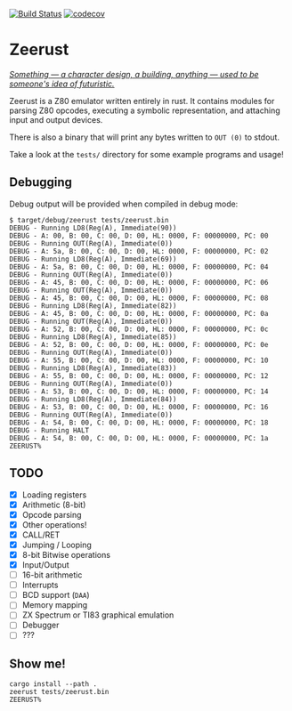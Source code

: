 [![Build Status](https://travis-ci.org/stillinbeta/zeerust.svg?branch=master)](https://travis-ci.org/stillinbeta/zeerust) [![codecov](https://codecov.io/gh/stillinbeta/zeerust/branch/master/graph/badge.svg)](https://codecov.io/gh/stillinbeta/zeerust)

# Zeerust

_[Something — a character design, a building, anything — used to be someone's idea of futuristic.][zeerust]_

Zeerust is a Z80 emulator written entirely in rust.
It contains modules for parsing Z80 opcodes, executing a symbolic representation, and attaching input and output devices.

There is also a binary that will print any bytes written to `OUT (0)` to stdout.

Take a look at the `tests/` directory for some example programs and usage!

## Debugging

Debug output will be provided when compiled in debug mode:

```
$ target/debug/zeerust tests/zeerust.bin
DEBUG - Running LD8(Reg(A), Immediate(90))
DEBUG - A: 00, B: 00, C: 00, D: 00, HL: 0000, F: 00000000, PC: 00
DEBUG - Running OUT(Reg(A), Immediate(0))
DEBUG - A: 5a, B: 00, C: 00, D: 00, HL: 0000, F: 00000000, PC: 02
DEBUG - Running LD8(Reg(A), Immediate(69))
DEBUG - A: 5a, B: 00, C: 00, D: 00, HL: 0000, F: 00000000, PC: 04
DEBUG - Running OUT(Reg(A), Immediate(0))
DEBUG - A: 45, B: 00, C: 00, D: 00, HL: 0000, F: 00000000, PC: 06
DEBUG - Running OUT(Reg(A), Immediate(0))
DEBUG - A: 45, B: 00, C: 00, D: 00, HL: 0000, F: 00000000, PC: 08
DEBUG - Running LD8(Reg(A), Immediate(82))
DEBUG - A: 45, B: 00, C: 00, D: 00, HL: 0000, F: 00000000, PC: 0a
DEBUG - Running OUT(Reg(A), Immediate(0))
DEBUG - A: 52, B: 00, C: 00, D: 00, HL: 0000, F: 00000000, PC: 0c
DEBUG - Running LD8(Reg(A), Immediate(85))
DEBUG - A: 52, B: 00, C: 00, D: 00, HL: 0000, F: 00000000, PC: 0e
DEBUG - Running OUT(Reg(A), Immediate(0))
DEBUG - A: 55, B: 00, C: 00, D: 00, HL: 0000, F: 00000000, PC: 10
DEBUG - Running LD8(Reg(A), Immediate(83))
DEBUG - A: 55, B: 00, C: 00, D: 00, HL: 0000, F: 00000000, PC: 12
DEBUG - Running OUT(Reg(A), Immediate(0))
DEBUG - A: 53, B: 00, C: 00, D: 00, HL: 0000, F: 00000000, PC: 14
DEBUG - Running LD8(Reg(A), Immediate(84))
DEBUG - A: 53, B: 00, C: 00, D: 00, HL: 0000, F: 00000000, PC: 16
DEBUG - Running OUT(Reg(A), Immediate(0))
DEBUG - A: 54, B: 00, C: 00, D: 00, HL: 0000, F: 00000000, PC: 18
DEBUG - Running HALT
DEBUG - A: 54, B: 00, C: 00, D: 00, HL: 0000, F: 00000000, PC: 1a
ZEERUST%
```

## TODO

* [x] Loading registers
* [x] Arithmetic (8-bit)
* [x] Opcode parsing
* [x] Other operations!
* [x] CALL/RET
* [x] Jumping / Looping
* [x] 8-bit Bitwise operations
* [x] Input/Output
* [ ] 16-bit arithmetic
* [ ] Interrupts
* [ ] BCD support (`DAA`)
* [ ] Memory mapping
* [ ] ZX Spectrum or TI83 graphical emulation
* [ ] Debugger
* [ ] ???

[zeerust]: https://tvtropes.org/pmwiki/pmwiki.php/Main/Zeerust

## Show me!

```
cargo install --path .
zeerust tests/zeerust.bin
ZEERUST%
```
